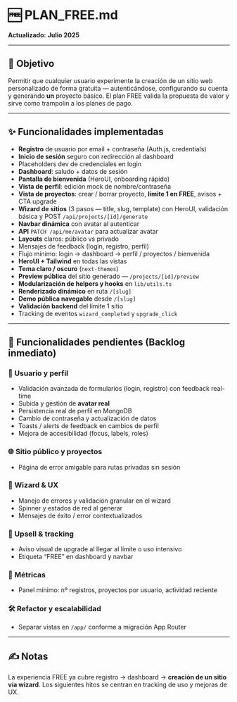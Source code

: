 # 🆓 PLAN_FREE.md

**Actualizado:** **Julio 2025**

---

## 🎯 Objetivo

Permitir que cualquier usuario experimente la creación de un sitio web personalizado de forma gratuita — autenticándose, configurando su cuenta y generando **un** proyecto básico. El plan FREE valida la propuesta de valor y sirve como trampolín a los planes de pago.

---

## ✨ Funcionalidades implementadas

- **Registro** de usuario por email + contraseña (Auth.js, credentials)
- **Inicio de sesión** seguro con redirección al dashboard
- Placeholders dev de credenciales en login
- **Dashboard**: saludo + datos de sesión
- **Pantalla de bienvenida** (HeroUI, onboarding rápido)
- **Vista de perfil**: edición mock de nombre/contraseña
- **Vista de proyectos**: crear / borrar proyecto, **límite 1 en FREE**, avisos + CTA upgrade
- **Wizard de sitios** (3 pasos — title, slug, template) con HeroUI, validación básica y POST `/api/projects/[id]/generate`
- **Navbar dinámica** con avatar al autenticar
- **API** `PATCH /api/me/avatar` para actualizar avatar
- **Layouts** claros: público vs privado
- Mensajes de feedback (login, registro, perfil)
- Flujo mínimo: login → dashboard → perfil / proyectos / bienvenida
- **HeroUI + Tailwind** en todas las vistas
- **Tema claro / oscuro** (`next-themes`)
- **Preview pública** del sitio generado — `/projects/[id]/preview`
- **Modularización de helpers y hooks** en `lib/utils.ts`
- **Renderizado dinámico** en ruta `/[slug]`
- **Demo pública navegable** desde `/[slug]`
- **Validación backend** del límite 1 sitio
- Tracking de eventos `wizard_completed` y `upgrade_click`

---

## 🚧 Funcionalidades pendientes (Backlog inmediato)

### 👤 Usuario y perfil

- Validación avanzada de formularios (login, registro) con feedback real-time
- Subida y gestión de **avatar real**
- Persistencia real de perfil en MongoDB
- Cambio de contraseña y actualización de datos
- Toasts / alerts de feedback en cambios de perfil
- Mejora de accesibilidad (focus, labels, roles)

### 🌐 Sitio público y proyectos

- Página de error amigable para rutas privadas sin sesión

### 🧱 Wizard & UX

- Manejo de errores y validación granular en el wizard
- Spinner y estados de red al generar
- Mensajes de éxito / error contextualizados

### 🚀 Upsell & tracking

- Aviso visual de upgrade al llegar al límite o uso intensivo
- Etiqueta “FREE” en dashboard y navbar

### 🧪 Métricas

- Panel mínimo: nº registros, proyectos por usuario, actividad reciente

### 🛠 Refactor y escalabilidad

- Separar vistas en `/app/` conforme a migración App Router

---

## ✍️ Notas

La experiencia FREE ya cubre registro → dashboard → **creación de un sitio vía wizard**.
Los siguientes hitos se centran en tracking de uso y mejoras de UX.
